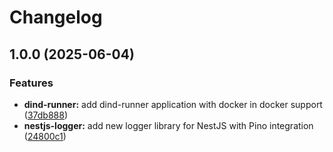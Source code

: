 # Changelog

## 1.0.0 (2025-06-04)


### Features

* **dind-runner:** add dind-runner application with docker in docker support ([37db888](https://github.com/ecoma-io/application/commit/37db888ecdd2ab15c889c091006d1f73c4247fd4))
* **nestjs-logger:** add new logger library for NestJS with Pino integration ([24800c1](https://github.com/ecoma-io/application/commit/24800c1ee15c1b4795e21ff835f6e316543b3fe0))
